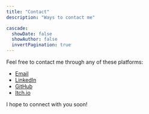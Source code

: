 ```yaml
---
title: "Contact"
description: "Ways to contact me"

cascade:
  showDate: false
  showAuthor: false
  invertPagination: true
---
```


Feel free to contact me through any of these platforms:

- [Email](mailto:mariodoradomartinez@gmail.com)
- [LinkedIn](https://www.linkedin.com/in/mario-dorado-martinez)
- [GitHub](https://github.com/mdoradom)
- [Itch.io](https://mdoradom.itch.io)

I hope to connect with you soon!